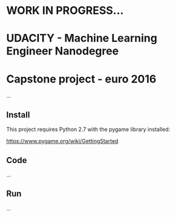 # WORK IN PROGRESS...

# UDACITY - Machine Learning Engineer Nanodegree

# Capstone project - euro 2016

...

## Install

This project requires Python 2.7 with the pygame library installed:

https://www.pygame.org/wiki/GettingStarted

## Code

...

## Run

...
